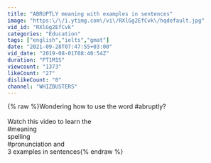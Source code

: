 ```yaml
---
title: "ABRUPTLY meaning with examples in sentences"
image: "https:\/\/i.ytimg.com\/vi\/RXlGg2EfCvk\/hqdefault.jpg"
vid_id: "RXlGg2EfCvk"
categories: "Education"
tags: ["english","ielts","gmat"]
date: "2021-09-28T07:47:55+03:00"
vid_date: "2019-08-01T08:40:54Z"
duration: "PT1M1S"
viewcount: "1373"
likeCount: "27"
dislikeCount: "0"
channel: "WHIZBUSTERS"
---
```

{% raw %}Wondering how to use the word #abruptly?<br /><br />Watch this video to learn the<br />#meaning<br />spelling<br />#pronunciation and<br />3 examples in sentences{% endraw %}
